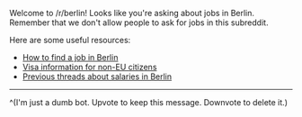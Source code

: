 Welcome to /r/berlin! Looks like you're asking about jobs in Berlin. Remember that we don't allow people to ask for jobs in this subreddit.

Here are some useful resources:

* [How to find a job in Berlin](https://allaboutberlin.com/guides/find-a-job-in-berlin)
* [Visa information for non-EU citizens](https://www.make-it-in-germany.com/en/)
* [Previous threads about salaries in Berlin](https://www.reddit.com/r/berlin/search?q=salaries&restrict_sr=1)

----

^(I'm just a dumb bot. Upvote to keep this message. Downvote to delete it.)